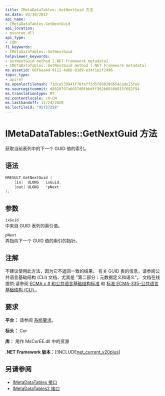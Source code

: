 ```yaml
---
title: IMetaDataTables::GetNextGuid 方法
ms.date: 03/30/2017
api_name:
- IMetaDataTables.GetNextGuid
api_location:
- mscoree.dll
api_type:
- COM
f1_keywords:
- IMetaDataTables::GetNextGuid
helpviewer_keywords:
- GetNextGuid method [.NET Framework metadata]
- IMetaDataTables::GetNextGuid method [.NET Framework metadata]
ms.assetid: 68f6ea4d-9112-4d6b-93d9-e34f1e2f2496
topic_type:
- apiref
ms.openlocfilehash: 71dce539941f78feff3d5f89028d654cade25feb
ms.sourcegitcommit: d8020797a6657d0fbbdff362b80300815f682f94
ms.translationtype: MT
ms.contentlocale: zh-CN
ms.lasthandoff: 11/24/2020
ms.locfileid: "95727258"
---
```

# <a name="imetadatatablesgetnextguid-method"></a>IMetaDataTables::GetNextGuid 方法

获取当前表列中的下一个 GUID 值的索引。  
  
## <a name="syntax"></a>语法  
  
```cpp  
HRESULT GetNextGuid (  
    [in]  ULONG   ixGuid,  
    [out] ULONG   *pNext  
);  
```  
  
## <a name="parameters"></a>参数  

 `ixGuid`  
 中来自 GUID 表列的索引值。  
  
 `pNext`  
 弄指向下一个 GUID 值的索引的指针。  
  
## <a name="remarks"></a>注解  

  不建议使用此方法，因为它不返回一致的结果。 有关 GUID 表的信息，请参阅公共语言基础结构 (CLI) 文档，尤其是 "第二部分：元数据定义和语义"。 文档在线提供;请参阅 [ECMA c # 和公共语言基础结构标准](../../../standard/components.md#applicable-standards) 和 [标准 ECMA-335-公共语言基础结构 (CLI) ](http://www.ecma-international.org/publications/standards/Ecma-335.htm)。  
  
## <a name="requirements"></a>要求  

 **平台：** 请参阅 [系统要求](../../get-started/system-requirements.md)。  
  
 **标头：** Cor  
  
 **库：** 用作 MsCorEE.dll 中的资源  
  
 **.NET Framework 版本：**[!INCLUDE[net_current_v20plus](../../../../includes/net-current-v20plus-md.md)]  
  
## <a name="see-also"></a>另请参阅

- [IMetaDataTables 接口](imetadatatables-interface.md)
- [IMetaDataTables2 接口](imetadatatables2-interface.md)
